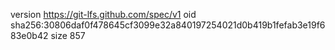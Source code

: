 version https://git-lfs.github.com/spec/v1
oid sha256:30806daf0f478645cf3099e32a840197254021d0b419b1fefab3e19f683e0b42
size 857
